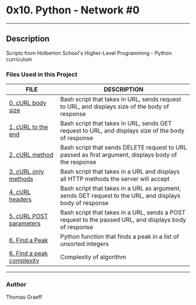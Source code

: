 # 0x10. Python - Network #0

-----

## Description
Scripts from Holberton School's Higher-Level Programming - Python curriculum

### Files Used in this Project

FILE | DESCRIPTION
----|----
[0. cURL body size](./0-body_size.sh) | Bash script that takes in URL, sends request to URL, and displays size of the body of response
[1. cURL to the end](./1-body.sh) | Bash script that takes in URL, sends GET request to URL, and displays size of the body of response
[2. cURL method](./2-delete.sh) | Bash script that sends DELETE request to URL passed as first argument, displays body of the response
[3. cURL only methods](./3-methods.sh) | Bash script that takes in a URL and displays all HTTP methods the server will accept
[4. cURL headers](./4-header.sh) | Bash script that takes in a URL as argument, sends GET request to the URL, and displays body of response
[5. cURL POST parameters](./5-post_params.sh) | Bash script that takes in a URL, sends a POST request to the passed URL, and displays body of response
[6. Find a Peak](./6-peak.py) | Python function that finds a peak in a list of unsorted integers
[6. Find a peak complexity](./6-peak.txt) | Complexity of algorithm

-----

### Author
Thomas Graeff
